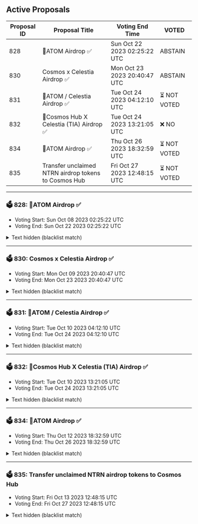 ## Active Proposals

| Proposal ID | Proposal Title | Voting End Time | VOTED |
|-------------|----------------|-----------------|-------|
| 828 | 💎ATOM Airdrop ✅ | Sun Oct 22 2023 02:25:22 UTC | ABSTAIN |
| 830 | Cosmos x Celestia Airdrop ✅ | Mon Oct 23 2023 20:40:47 UTC | ABSTAIN |
| 831 | 💎ATOM / Celestia Airdrop ✅ | Tue Oct 24 2023 04:12:10 UTC | ⏳ NOT VOTED |
| 832 | 💎Cosmos Hub X Celestia (TIA) Airdrop ✅ | Tue Oct 24 2023 13:21:05 UTC | ❌ NO |
| 834 | 💎ATOM Airdrop ✅ | Thu Oct 26 2023 18:32:59 UTC | ⏳ NOT VOTED |
| 835 | Transfer unclaimed NTRN airdrop tokens to Cosmos Hub | Fri Oct 27 2023 12:48:15 UTC | ⏳ NOT VOTED |

---

### 🗳 828: 💎ATOM Airdrop ✅
- Voting Start: Sun Oct 08 2023 02:25:22 UTC
- Voting End: Sun Oct 22 2023 02:25:22 UTC

<details>
<summary>Text hidden (blacklist match)</summary>
 
</details>

---

### 🗳 830: Cosmos x Celestia Airdrop ✅
- Voting Start: Mon Oct 09 2023 20:40:47 UTC
- Voting End: Mon Oct 23 2023 20:40:47 UTC

<details>
<summary>Text hidden (blacklist match)</summary>
 
</details>

---

### 🗳 831: 💎ATOM / Celestia Airdrop ✅
- Voting Start: Tue Oct 10 2023 04:12:10 UTC
- Voting End: Tue Oct 24 2023 04:12:10 UTC

<details>
<summary>Text hidden (blacklist match)</summary>
 
</details>

---

### 🗳 832: 💎Cosmos Hub X Celestia (TIA) Airdrop ✅
- Voting Start: Tue Oct 10 2023 13:21:05 UTC
- Voting End: Tue Oct 24 2023 13:21:05 UTC

<details>
<summary>Text hidden (blacklist match)</summary>
 
</details>

---

### 🗳 834: 💎ATOM Airdrop ✅
- Voting Start: Thu Oct 12 2023 18:32:59 UTC
- Voting End: Thu Oct 26 2023 18:32:59 UTC

<details>
<summary>Text hidden (blacklist match)</summary>
 
</details>

---

### 🗳 835: Transfer unclaimed NTRN airdrop tokens to Cosmos Hub
- Voting Start: Fri Oct 13 2023 12:48:15 UTC
- Voting End: Fri Oct 27 2023 12:48:15 UTC

<details>
<summary>Text hidden (blacklist match)</summary>
 
</details>
